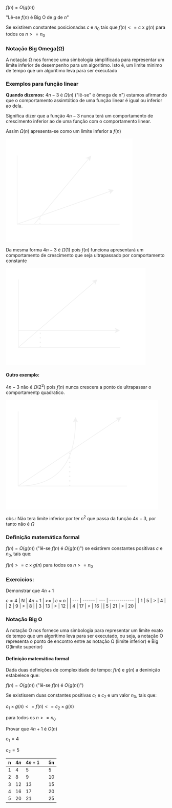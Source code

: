 $f(n) = O(g(n))$

"Lê-se $f(n)$ é Big O de $g$ de $n$"

Se existirem constantes posicionadas $c$ e $n_0$ tais que $f(n)<= c \text{ x } g(n)$ para todos os $n>=n_0$ 
### Notação Big Omega(Ω)
A notação Ω nos fornece uma simbologia simplificada para representar um limite inferior de desempenho para um algoritimo. Isto é, um limite minimo de tempo que um algoritimo leva para ser executado
### Exemplos para função linear
**Quando dizemos:**
$4n-3$ é $Ω(n)$ ("lê-se" é ômega de n") estamos afirmando que o comportamento assimtótico de uma função linear é igual ou inferior ao dela.

Significa dizer que a função $4n-3$ nunca terá um comportamento de crescimento inferior ao de uma função com o comportamento linear.

Assim $Ω(n)$ apresenta-se como um limite inferior a $f(n)$

![](../diagramas/GraficoOmegaLinear.svg)

Da mesma forma $4n-3$ é $Ω(1)$ pois $f(n)$ funciona apresentará um comportamento de crescimento que seja ultrapassado por comportamento constante

![](../diagramas/BigOmegaConstante.svg)

#### Outro exemplo:
$4n-3$ não é $Ω(2^2)$ pois $f(n)$ nunca crescera a ponto de ultrapassar o comportamentp quadratico.

![](../diagramas/BigOmegaQuadratico.svg)

obs.: Não tera limite inferior por ter $n^2$ que passa da função $4n - 3$, por tanto não é $Ω$
### Definição matemática formal
$f(n)=Ω(g(n))$ ("lê-se $f(n)$ é $Ω(g(n))$") se existirem constantes positivas $c$ e $n_0$, tais que:

$f(n)>=c \times g(n)$ para todos os $n>=n_0$
### Exercicios:
Demonstrar que $4n+1$

$c=4$
| N   | $4n+1$ | >=  | $c \times n$ |
| --- | ------ | --- | ------------ |
| 1   | 5      | >   | 4            |
| 2   | 9      | >   | 8            |
| 3   | 13     | >   | 12           |
| 4   | 17     | >   | 16           |
| 5   | 21     | >    | 20           |

### Notação Big O
A notação O nos fornece uma simbologia para representar um limite exato de tempo que um algoritimo leva para ser executado, ou seja, a notação O representa o ponto de encontro entre as notação Ω (limite inferior) e Big O(limite superior)
#### Definição matemática formal
Dada duas definições de complexidade de tempo: $f(n)$ e $g(n)$ a deninição estabelece que:

$f(n) = O(g(n))$ ("lê-se $f(n)$ é $O(g(n))$")

Se existissem duas constantes positivas $c_1$ e $c_2$ e um valor $n_0$, tais que:

$c_1 \times g(n) <= f(n) <= c_2 \times g(n)$ 

para todos os $n>=n_0$ 

Provar que $4n+1$ é $O(n)$

$c_1=4$

$c_2=5$

| n   | $4n$ | $4n+1$ |     | 5n  |
| --- | ---- | ------ | --- | --- |
| 1   | 4    | 5      |     | 5   |
| 2   | 8    | 9      |     | 10  |
| 3   | 12   | 13     |     | 15  |
| 4   | 16   | 17     |     | 20  |
| 5   | 20   | 21     |     | 25    |
